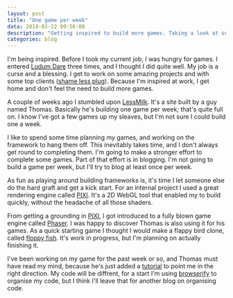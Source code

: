 ```yaml
---
layout: post
title: "One game per week"
data: 2014-02-22 09:56:00
description: "Getting inspired to build more games. Taking a look at some of the tools available."
categories: blog
---
```


I'm being inspired. Before I took my current job, I was hungry for games. I entered [Ludum Dare][ludum] three times, and I thought I did quite well. My job is a curse and a blessing. I get to work on some amazing projects and with some top clients ([shame less plug][bynd]). Because I'm inspired at work, I get home and don't feel the need to build more games.

A couple of weeks ago I stumbled upon [LessMilk][milk]. It's a site built by a guy named Thomas. Basically he's building one game per week; that's quite full on. I know I've got a few games up my sleaves, but I'm not sure I could build one a week.

I like to spend some time planning my games, and working on the framework to hang them off. This inevitably takes time, and I don't always get round to completing them. I'm going to make a stronger effort to complete some games. Part of that effort is in blogging. I'm not going to build a game per week, but I'll try to blog at least once per week.

As fun as playing around building frameworks is, it's time I let someone else do the hard graft and get a kick start. For an internal project I used a great rendering engine called [PIXI][pixi]. It's a 2D WebGL tool that enabled my to build quickly, without the headache of all those shaders.

From getting a grounding in [PIXI][pixi], I got introduced to a fully blown game engine called [Phaser][phaser]. I was happy to discover Thomas is also using it for his games. As a quick starting game I thought I would make a flappy bird clone, called [floppy fish][floppyfish]. It's work in progress, but I'm planning on actually finishing it.

I've been working on my game for the past week or so, and Thomas must have read my mind, because he's just added a [tutorial][tutorial] to point me in the right direction. My code will be diffrent, for a start I'm using [browserify][browserify] to organise my code, but I think I'll leave that for another blog on organising code.

[bynd]:       http://bynd.com/work/
[milk]:       http://www.lessmilk.com/
[ludum]:      http://www.ludumdare.com/compo/
[pixi]:       https://github.com/GoodBoyDigital/pixi.js
[phaser]:     http://phaser.io/
[floppyfish]: https://github.com/Eruant/floppy-fish
[tutorial]:   http://blog.lessmilk.com/how-to-make-flappy-bird-in-html5-1/
[browserify]: http://browserify.org/
